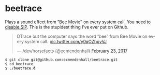 # beetrace

Plays a sound effect from "Bee Movie" on every system call. You need to [disable SIP](https://apple.stackexchange.com/questions/208762/now-that-el-capitan-is-rootless-is-there-any-way-to-get-dtrace-working). This is the stupidest thing I've ever put on Github.

<blockquote class="twitter-tweet" data-lang="en"><p lang="en" dir="ltr">DTrace but the computer says the word “bee” from Bee Movie on every system call. <a href="https://t.co/y0qOZhgvVJ">pic.twitter.com/y0qOZhgvVJ</a></p>&mdash; /dev/horsefacts (@ecmendenhall) <a href="https://twitter.com/ecmendenhall/status/834794096686465025">February 23, 2017</a></blockquote>
<script async src="//platform.twitter.com/widgets.js" charset="utf-8"></script>

```
$ git clone git@github.com:ecmendenhall/beetrace.git
$ cd beetrace
$ ./beetrace.d
```
